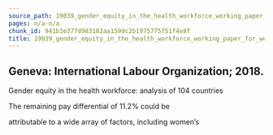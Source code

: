 ```yaml
---
source_path: 19039_gender_equity_in_the_health_workforce_working_paper_for_web_pdf.md
pages: n/a-n/a
chunk_id: 941b3e377d983182aa159dc2b1975775f51f4e8f
title: 19039_gender_equity_in_the_health_workforce_working_paper_for_web_pdf
---
```

## Geneva: International Labour Organization; 2018.

Gender equity in the health workforce: analysis of 104 countries

The remaining pay differential of 11.2% could be

attributable to a wide array of factors, including women’s
